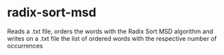 # radix-sort-msd
Reads a .txt file, orders the words with the Radix Sort MSD algorithm and writes on a .txt file the list of ordered words with the respective number of occurrences
